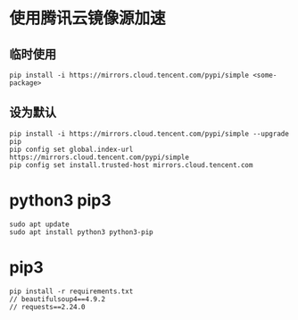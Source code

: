 # 使用腾讯云镜像源加速

## 临时使用

```
pip install -i https://mirrors.cloud.tencent.com/pypi/simple <some-package>
```

## 设为默认

```
pip install -i https://mirrors.cloud.tencent.com/pypi/simple --upgrade pip
pip config set global.index-url https://mirrors.cloud.tencent.com/pypi/simple
pip config set install.trusted-host mirrors.cloud.tencent.com
```

# python3 pip3

```
sudo apt update
sudo apt install python3 python3-pip
```

# pip3

```
pip install -r requirements.txt
// beautifulsoup4==4.9.2
// requests==2.24.0
```